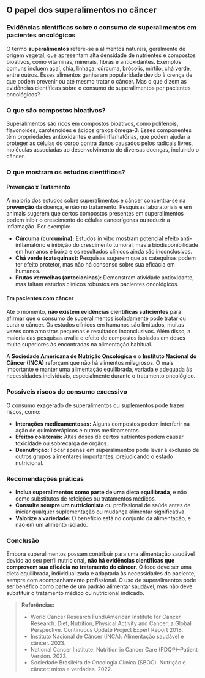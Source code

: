 
## O papel dos superalimentos no câncer

### Evidências científicas sobre o consumo de superalimentos em pacientes oncológicos

O termo **superalimentos** refere-se a alimentos naturais, geralmente de origem vegetal, que apresentam alta densidade de nutrientes e compostos bioativos, como vitaminas, minerais, fibras e antioxidantes. Exemplos comuns incluem açaí, chia, linhaça, cúrcuma, brócolis, mirtilo, chá verde, entre outros. Esses alimentos ganharam popularidade devido à crença de que podem prevenir ou até mesmo tratar o câncer. Mas o que dizem as evidências científicas sobre o consumo de superalimentos por pacientes oncológicos?

### O que são compostos bioativos?

Superalimentos são ricos em compostos bioativos, como polifenóis, flavonoides, carotenoides e ácidos graxos ômega-3. Esses componentes têm propriedades antioxidantes e anti-inflamatórias, que podem ajudar a proteger as células do corpo contra danos causados pelos radicais livres, moléculas associadas ao desenvolvimento de diversas doenças, incluindo o câncer.

### O que mostram os estudos científicos?

#### Prevenção x Tratamento

A maioria dos estudos sobre superalimentos e câncer concentra-se na **prevenção** da doença, e não no tratamento. Pesquisas laboratoriais e em animais sugerem que certos compostos presentes em superalimentos podem inibir o crescimento de células cancerígenas ou reduzir a inflamação. Por exemplo:

- **Cúrcuma (curcumina):** Estudos in vitro mostram potencial efeito anti-inflamatório e inibição do crescimento tumoral, mas a biodisponibilidade em humanos é baixa e os resultados clínicos ainda são inconclusivos.
- **Chá verde (catequinas):** Pesquisas sugerem que as catequinas podem ter efeito protetor, mas não há consenso sobre sua eficácia em humanos.
- **Frutas vermelhas (antocianinas):** Demonstram atividade antioxidante, mas faltam estudos clínicos robustos em pacientes oncológicos.

#### Em pacientes com câncer

Até o momento, **não existem evidências científicas suficientes** para afirmar que o consumo de superalimentos isoladamente pode tratar ou curar o câncer. Os estudos clínicos em humanos são limitados, muitas vezes com amostras pequenas e resultados inconclusivos. Além disso, a maioria das pesquisas avalia o efeito de compostos isolados em doses muito superiores às encontradas na alimentação habitual.

A **Sociedade Americana de Nutrição Oncológica** e o **Instituto Nacional do Câncer (INCA)** reforçam que não há alimentos milagrosos. O mais importante é manter uma alimentação equilibrada, variada e adequada às necessidades individuais, especialmente durante o tratamento oncológico.

### Possíveis riscos do consumo excessivo

O consumo exagerado de superalimentos ou suplementos pode trazer riscos, como:

- **Interações medicamentosas:** Alguns compostos podem interferir na ação de quimioterápicos e outros medicamentos.
- **Efeitos colaterais:** Altas doses de certos nutrientes podem causar toxicidade ou sobrecarga de órgãos.
- **Desnutrição:** Focar apenas em superalimentos pode levar à exclusão de outros grupos alimentares importantes, prejudicando o estado nutricional.

### Recomendações práticas

- **Inclua superalimentos como parte de uma dieta equilibrada**, e não como substitutos de refeições ou tratamentos médicos.
- **Consulte sempre um nutricionista** ou profissional de saúde antes de iniciar qualquer suplementação ou mudança alimentar significativa.
- **Valorize a variedade:** O benefício está no conjunto da alimentação, e não em um alimento isolado.

### Conclusão

Embora superalimentos possam contribuir para uma alimentação saudável devido ao seu perfil nutricional, **não há evidências científicas que comprovem sua eficácia no tratamento do câncer**. O foco deve ser uma dieta equilibrada, individualizada e adaptada às necessidades do paciente, sempre com acompanhamento profissional. O uso de superalimentos pode ser benéfico como parte de um padrão alimentar saudável, mas não deve substituir o tratamento médico ou nutricional indicado.

> **Referências:**
> - World Cancer Research Fund/American Institute for Cancer Research. Diet, Nutrition, Physical Activity and Cancer: a Global Perspective. Continuous Update Project Expert Report 2018.
> - Instituto Nacional de Câncer (INCA). Alimentação saudável e câncer. 2023.
> - National Cancer Institute. Nutrition in Cancer Care (PDQ®)–Patient Version. 2023.
> - Sociedade Brasileira de Oncologia Clínica (SBOC). Nutrição e câncer: mitos e verdades. 2022.
```
